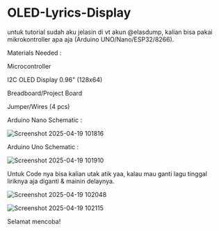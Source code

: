# OLED-Lyrics-Display
 untuk tutorial sudah aku jelasin di vt akun @elasdump, kalian bisa pakai mikrokontroller apa aja (Arduino UNO/Nano/ESP32/8266).


 Materials Needed :
 
 Microcontroller
 
 I2C OLED Display 0.96" (128x64)
 
 Breadboard/Project Board
 
 Jumper/Wires (4 pcs)

 Arduino Nano Schematic :
 
 ![Screenshot 2025-04-19 101816](https://github.com/user-attachments/assets/dcc9fbde-7744-4655-b276-5302d5cb8d49)


 Arduino Uno Schematic :
 
 ![Screenshot 2025-04-19 101910](https://github.com/user-attachments/assets/41b3bc88-68a7-480b-a6b0-cae9e9c6465c)


 Untuk Code nya bisa kalian utak atik yaa, kalau mau ganti lagu tinggal liriknya aja diganti & mainin delaynya.
 
 ![Screenshot 2025-04-19 102048](https://github.com/user-attachments/assets/5b767319-9701-4b03-bb4a-808d0692f56c)
 
 ![Screenshot 2025-04-19 102115](https://github.com/user-attachments/assets/023989b9-c362-4a67-aa58-da70f7aa2d36)
 

 Selamat mencoba!

